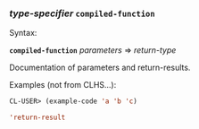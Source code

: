 ### <em>type-specifier</em> <strong>`compiled-function`</strong>

Syntax:

<strong>`compiled-function`</strong> <em>parameters</em> => <em>return-type</em>

Documentation of parameters and return-results.

Examples (not from CLHS...):

```lisp
CL-USER> (example-code 'a 'b 'c)

'return-result
```
